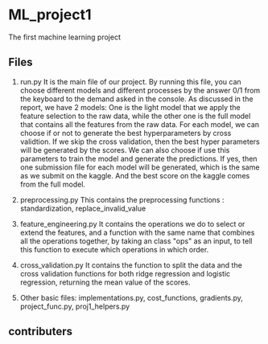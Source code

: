 # ML_project1
The first machine learning project
## Files
1. run.py
It is the main file of our project. By running this file, you can choose different models and different processes by the answer 0/1 from the keyboard to the demand asked in the console. As discussed in the report, we have 2 models: One is the light model that we apply the feature selection to the raw data, while the other one is the full model that contains all the features from the raw data. 
For each model, we can choose if or not to generate the best hyperparameters by cross validtion. If we skip the cross validation, then the best hyper parameters will be generated by the scores. We can also choose if use this parameters to train the model and generate the predictions. If yes, then one submission file for each model will be generated, which is the same as we submit on the kaggle. And the best score on the kaggle comes from the full model.

2. preprocessing.py
This contains the preprocessing functions : standardization, replace_invalid_value

3. feature_engineering.py
It contains the operations we do to select or extend the features, and a function with the same name that combines all the operations together, by taking an class "ops" as an input, to tell this function to execute which operations in which order.

4. cross_validation.py
It contains the function to split the data and the cross validation functions for both ridge regression and logistic regression, returning the mean value of the scores.

5. Other basic files: implementations.py, cost_functions, gradients.py, project_func.py, proj1_helpers.py
## contributers
